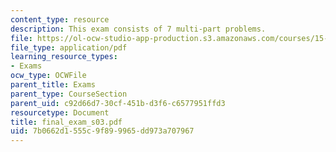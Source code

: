 ```yaml
---
content_type: resource
description: This exam consists of 7 multi-part problems.
file: https://ol-ocw-studio-app-production.s3.amazonaws.com/courses/15-501-introduction-to-financial-and-managerial-accounting-spring-2004/7b0662d1555c9f899965dd973a707967_final_exam_s03.pdf
file_type: application/pdf
learning_resource_types:
- Exams
ocw_type: OCWFile
parent_title: Exams
parent_type: CourseSection
parent_uid: c92d66d7-30cf-451b-d3f6-c6577951ffd3
resourcetype: Document
title: final_exam_s03.pdf
uid: 7b0662d1-555c-9f89-9965-dd973a707967
---
```

